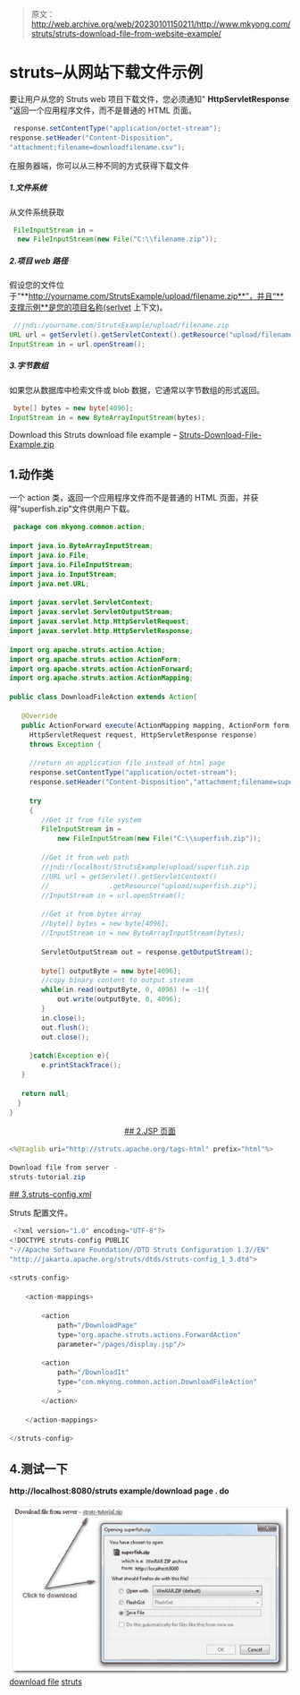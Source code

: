 > 原文：<http://web.archive.org/web/20230101150211/http://www.mkyong.com/struts/struts-download-file-from-website-example/>

# struts–从网站下载文件示例

要让用户从您的 Struts web 项目下载文件，您必须通知" **HttpServletResponse** "返回一个应用程序文件，而不是普通的 HTML 页面。

```java
 response.setContentType("application/octet-stream");
response.setHeader("Content-Disposition",
"attachment;filename=downloadfilename.csv"); 
```

在服务器端，你可以从三种不同的方式获得下载文件

##### 1.文件系统

从文件系统获取

```java
 FileInputStream in = 
  new FileInputStream(new File("C:\\filename.zip")); 
```

##### 2.项目 web 路径

假设您的文件位于“**http://yourname.com/StrutsExample/upload/filename.zip**”，并且“**支撑示例**是您的项目名称(serlvet 上下文)。

```java
 //jndi:/yourname.com/StrutsExample/upload/filename.zip
URL url = getServlet().getServletContext().getResource("upload/filename.zip");
InputStream in = url.openStream(); 
```

##### 3.字节数组

如果您从数据库中检索文件或 blob 数据，它通常以字节数组的形式返回。

```java
 byte[] bytes = new byte[4096];
InputStream in = new ByteArrayInputStream(bytes); 
```

Download this Struts download file example – [Struts-Download-File-Example.zip](http://web.archive.org/web/20190214232809/http://www.mkyong.com/wp-content/uploads/2010/04/Struts-Download-File-Example.zip)

## 1.动作类

一个 action 类，返回一个应用程序文件而不是普通的 HTML 页面，并获得“superfish.zip”文件供用户下载。

```java
 package com.mkyong.common.action;

import java.io.ByteArrayInputStream;
import java.io.File;
import java.io.FileInputStream;
import java.io.InputStream;
import java.net.URL;

import javax.servlet.ServletContext;
import javax.servlet.ServletOutputStream;
import javax.servlet.http.HttpServletRequest;
import javax.servlet.http.HttpServletResponse;

import org.apache.struts.action.Action;
import org.apache.struts.action.ActionForm;
import org.apache.struts.action.ActionForward;
import org.apache.struts.action.ActionMapping;

public class DownloadFileAction extends Action{

   @Override
   public ActionForward execute(ActionMapping mapping, ActionForm form,
     HttpServletRequest request, HttpServletResponse response)
     throws Exception {

     //return an application file instead of html page
     response.setContentType("application/octet-stream");
     response.setHeader("Content-Disposition","attachment;filename=superfish.zip");

     try 
     {
       	//Get it from file system
       	FileInputStream in = 
      		new FileInputStream(new File("C:\\superfish.zip"));

        //Get it from web path
        //jndi:/localhost/StrutsExample/upload/superfish.zip
        //URL url = getServlet().getServletContext()
        //               .getResource("upload/superfish.zip");
        //InputStream in = url.openStream();

        //Get it from bytes array
        //byte[] bytes = new byte[4096];
        //InputStream in = new ByteArrayInputStream(bytes);

        ServletOutputStream out = response.getOutputStream();

        byte[] outputByte = new byte[4096];
        //copy binary content to output stream
        while(in.read(outputByte, 0, 4096) != -1){
        	out.write(outputByte, 0, 4096);
        }
        in.close();
        out.flush();
        out.close();

     }catch(Exception e){
    	e.printStackTrace();
   }

   return null;
  }
} 
```

 <ins class="adsbygoogle" style="display:block; text-align:center;" data-ad-format="fluid" data-ad-layout="in-article" data-ad-client="ca-pub-2836379775501347" data-ad-slot="6894224149">## 2.JSP 页面

```java
<%@taglib uri="http://struts.apache.org/tags-html" prefix="html"%>

Download file from server - 
struts-tutorial.zip 

```

 <ins class="adsbygoogle" style="display:block" data-ad-client="ca-pub-2836379775501347" data-ad-slot="8821506761" data-ad-format="auto" data-ad-region="mkyongregion">## 3.struts-config.xml

Struts 配置文件。

```java
 <?xml version="1.0" encoding="UTF-8"?>
<!DOCTYPE struts-config PUBLIC 
"-//Apache Software Foundation//DTD Struts Configuration 1.3//EN" 
"http://jakarta.apache.org/struts/dtds/struts-config_1_3.dtd">

<struts-config>

	<action-mappings>

		<action
			path="/DownloadPage"
			type="org.apache.struts.actions.ForwardAction"
			parameter="/pages/display.jsp"/>

		<action
			path="/DownloadIt"
			type="com.mkyong.common.action.DownloadFileAction"
			>
		</action>

	</action-mappings>

</struts-config> 
```

## 4.测试一下

**http://localhost:8080/struts example/download page . do**

![struts-download-file-example1](img/40d22ff9f52ade8d35def64d12525334.png "struts-download-file-example1")[download file](http://web.archive.org/web/20190214232809/http://www.mkyong.com/tag/download-file/) [struts](http://web.archive.org/web/20190214232809/http://www.mkyong.com/tag/struts/)







